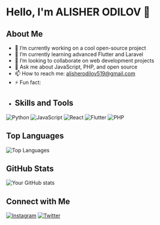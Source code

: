 # Hello, I'm ALISHER ODILOV 👋
## About Me
- 🔭 I’m currently working on a cool open-source project
- 🌱 I’m currently learning advanced Flutter and Laravel
- 👯 I’m looking to collaborate on web development projects
- 💬 Ask me about JavaScript, PHP, and open source
- 📫 How to reach me: alisherodilov519@gmail.com
- ⚡ Fun fact:
- ## Skills and Tools
![Python](https://img.shields.io/badge/-Python-3776AB?style=flat&logo=python&logoColor=white)
![JavaScript](https://img.shields.io/badge/-JavaScript-F7DF1E?style=flat&logo=javascript&logoColor=black)
![React](https://img.shields.io/badge/-React-61DAFB?style=flat&logo=react&logoColor=black)
![Flutter](https://img.shields.io/badge/-Flutter-61DAFB?style=flat&logo=flutter&logoColor=blue)
![PHP](https://img.shields.io/badge/-php-61DAFB?style=flat&logo=php&logoColor=purple)

## Top Languages
![Top Languages](https://github-readme-stats.vercel.app/api/top-langs/?username=alisherodilov2&layout=compact)

## GitHub Stats
![Your GitHub stats](https://github-readme-stats.vercel.app/api?username=alisherodilov2&show_icons=true&theme=radical)

## Connect with Me
[![Instagram](https://img.shields.io/badge/-Instagram-0077B5?style=flat&logo=LinkedIn&logoColor=white)](https://instagram.com/alisherodilov1)
[![Twitter](https://img.shields.io/badge/-Twitter-1DA1F2?style=flat&logo=Twitter&logoColor=white)](https://twitter.com/alisher*odil0v)


